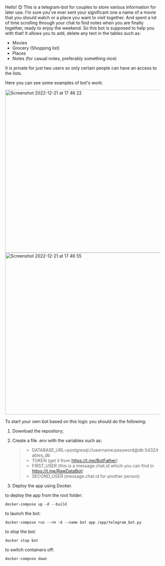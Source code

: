 Hello! 😊
This is a telegram-bot for couples to store various information for later use. 
I'm sure you've ever sent your significant one a name of a movie that you should watch or a place you want to visit together. And spent a lot of time scrolling through your chat to find notes when you are finally together, ready to enjoy the weekend.
So this bot is supposed to help you with that! It allows you to add, delete any text in the tables such as:

- Movies
- Grocery (Shopping list)
- Places
- Notes (for casual notes, preferably something nice)

It is private for just two users so only certain people can have an access to the lists.

Here you can see some examples of bot's work:

<img width="530" alt="Screenshot 2022-12-21 at 17 46 22" src="https://user-images.githubusercontent.com/96263809/208932560-cef81615-e4db-4827-bbb1-7a8d78104bd4.png">

<img width="526" alt="Screenshot 2022-12-21 at 17 46 55" src="https://user-images.githubusercontent.com/96263809/208932592-81ca762a-a9b3-45e8-ad73-a871d5c81458.png">


To start your own bot based on this logic you should do the following:

1) Download the repository;
2) Create a file .env with the variables such as: 

    >- DATABASE_URL=postgresql://username:password@db:5432/tables_db
    >- TOKEN (get it from https://t.me/BotFather)
    >- FIRST_USER (this is a message.chat.id which you can find in https://t.me/RawDataBot)
    >- SECOND_USER (message.chat.id for another person)

3) Deploy the app using Docker.

to deploy the app from the root folder:

    docker-compose up -d --build

to launch the bot:

    docker-compose run --rm -d --name bot app /app/telegram_bot.py

to stop the bot:

    docker stop bot

to switch containers off:

    docker-compose down
